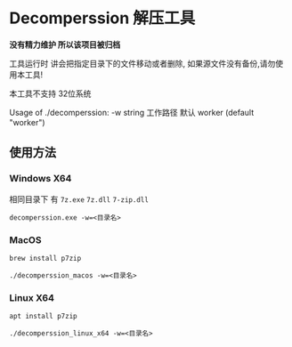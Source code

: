 # Decomperssion 解压工具

**没有精力维护 所以该项目被归档**

工具运行时 讲会把指定目录下的文件移动或者删除,
如果源文件没有备份,请勿使用本工具!

本工具不支持 32位系统

Usage of ./decomperssion:
  -w string
    	工作路径 默认 worker (default "worker")

## 使用方法

### Windows X64
相同目录下 有 `7z.exe`  `7z.dll` `7-zip.dll`

`decomperssion.exe -w=<目录名>`

### MacOS
`brew install p7zip`

`./decomperssion_macos -w=<目录名>`

### Linux X64
`apt install p7zip`

`./decomperssion_linux_x64 -w=<目录名>`
